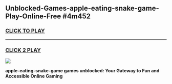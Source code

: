 
## Unblocked-Games-apple-eating-snake-game-Play-Online-Free #4m452
<h3>
<a href="https://us.freeplayer.one?title=apple-eating-snake-game&ref=10M">CLICK TO PLAY</a></h3>
<hr>

<h3>
<a href="https://us.freeplayer.one?title=apple-eating-snake-game&ref=10M">CLICK 2 PLAY</a>
  
</h3>

<a href="https://us.freeplayer.one?title=apple-eating-snake-game&ref=10M"><img src="https://clearcache.store/games.png"></a>


**apple-eating-snake-game games unblocked: Your Gateway to Fun and Accessible Online Gaming**
